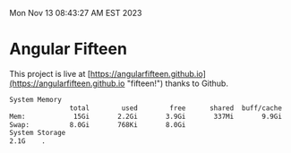 Mon Nov 13 08:43:27 AM EST 2023

# Angular Fifteen


This project is live at [https://angularfifteen.github.io](https://angularfifteen.github.io "fifteen!") thanks to Github.

```bash
System Memory
               total        used        free      shared  buff/cache   available
Mem:            15Gi       2.2Gi       3.9Gi       337Mi       9.9Gi        13Gi
Swap:          8.0Gi       768Ki       8.0Gi
System Storage
2.1G	.
```
```bash
